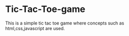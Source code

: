 # Tic-Tac-Toe-game
This is a simple tic tac toe game where concepts such as html,css,javascript are used.
